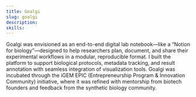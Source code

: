 ```yaml
---
title: Goalgi
slug: goalgi
description: 
skills:
---
```


Goalgi was envisioned as an end-to-end digital lab notebook—like a “Notion for biology”—designed to help researchers plan, document, and share their experimental workflows in a modular, reproducible format. I built the platform to support biological protocols, metadata tracking, and result annotation with seamless integration of visualization tools. Goalgi was incubated through the iGEM EPIC (Entrepreneurship Program & Innovation Community) initiative, where it was refined with mentorship from biotech founders and feedback from the synthetic biology community.